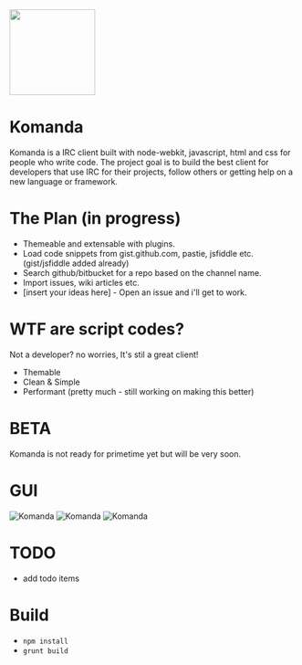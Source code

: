 <img height="150px" width="150px" src="https://raw.githubusercontent.com/mephux/komanda/master/app/styles/images/logo/komanda%20(PNG)/256x256.png"> 

# Komanda

Komanda is a IRC client built with node-webkit, javascript, html and css for people who write code. The project goal is to build the best client for developers that use IRC for their projects, follow others or getting help on a new language or framework.

# The Plan (in progress)

* Themeable and extensable with plugins.
* Load code snippets from gist.github.com, pastie, jsfiddle etc. (gist/jsfiddle added already)
* Search github/bitbucket for a repo based on the channel name.
* Import issues, wiki articles etc.
* [insert your ideas here] - Open an issue and i'll get to work.

# WTF are script codes?

Not a developer? no worries, It's stil a great client!

* Themable
* Clean & Simple
* Performant (pretty much - still working on making this better)

# BETA

Komanda is not ready for primetime yet but will be very soon.

# GUI

![Komanda](https://raw.githubusercontent.com/mephux/komanda/master/app/styles/images/screenshot/komanda-ss-1.png)
![Komanda](https://raw.githubusercontent.com/mephux/komanda/master/app/styles/images/screenshot/komanda-ss-2.png)
![Komanda](https://raw.githubusercontent.com/mephux/komanda/master/app/styles/images/screenshot/komanda-ss-3.png)

# TODO

* add todo items

# Build
  * `npm install`
  * `grunt build`

